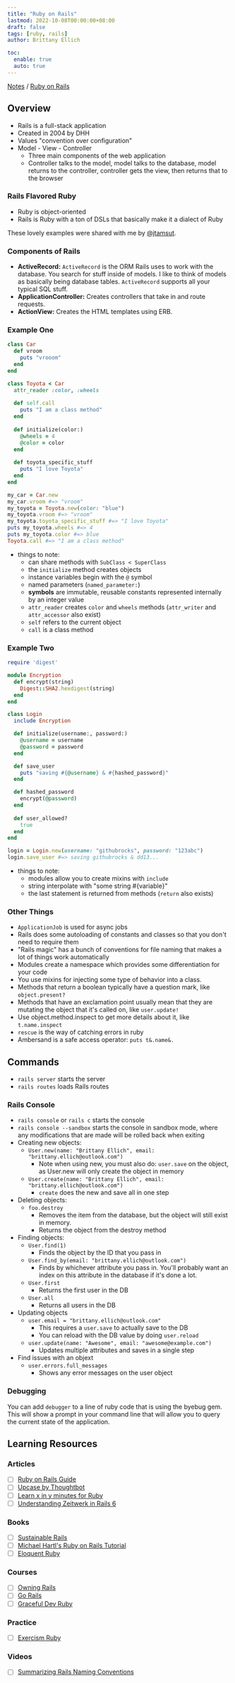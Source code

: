 ```yaml
---
title: "Ruby on Rails"
lastmod: 2022-10-08T00:00:00+08:00
draft: false
tags: [ruby, rails]
author: Brittany Ellich

toc:
  enable: true
  auto: true
---
```


[Notes](../../notes) / [Ruby on Rails](./)

## Overview

* Rails is a full-stack application
* Created in 2004 by DHH
* Values "convention over configuration"
* Model - View - Controller
  * Three main components of the web application
  * Controller talks to the model, model talks to the database, model returns to the controller, controller gets the view, then returns that to the browser

### Rails Flavored Ruby

* Ruby is object-oriented
* Rails is Ruby with a ton of DSLs that basically make it a dialect of Ruby

These lovely examples were shared with me by [@jtamsut](https://github.com/jtamsut).

### Components of Rails

* **ActiveRecord:** `ActiveRecord` is the ORM Rails uses to work with the database. You search for stuff inside of models. I like to think of models as basically being database tables. `ActiveRecord` supports all your typical SQL stuff.
* **ApplicationController:** Creates controllers that take in and route requests.
* **ActionView:** Creates the HTML templates using ERB.

### Example One

```ruby
class Car
  def vroom
    puts "vrooom"
  end
end

class Toyota < Car
  attr_reader :color, :wheels
  
  def self.call
    puts "I am a class method"
  end
  
  def initialize(color:)
    @wheels = 4
    @color = color
  end
  
  def toyota_specific_stuff
    puts "I love Toyota"
  end
end

my_car = Car.new
my_car.vroom #=> "vroom"
my_toyota = Toyota.new(color: "blue")
my_toyota.vroom #=> "vroom"
my_toyota.toyota_specific_stuff #=> "I love Toyota"
puts my_toyota.wheels #=> 4
puts my_toyota.color #=> blue
Toyota.call #=> "I am a class method"
```

* things to note:
  * can share methods with `SubClass < SuperClass`
  * the `initialize` method creates objects
  * instance variables begin with the `@` symbol
  * named parameters (`named_parameter:`)
  * **symbols** are immutable, reusable constants represented internally by an integer value
  * `attr_reader` creates `color` and `wheels` methods (`attr_writer` and `attr_accessor` also exist)
  * `self` refers to the current object
  * `call` is a class method

### Example Two

```ruby
require 'digest'

module Encryption 
  def encrypt(string)
    Digest::SHA2.hexdigest(string)
  end
end

class Login
  include Encryption 

  def initialize(username:, password:)
    @username = username
    @password = password 
  end

  def save_user
    puts "saving #{@username} & #{hashed_password}"
  end

  def hashed_password
    encrypt(@password)
  end
  
  def user_allowed?
    true
  end
end

login = Login.new(username: "githubrocks", password: "123abc")
login.save_user #=> saving githubrocks & dd13...
```

* things to note:
  * modules allow you to create mixins with `include`
  * string interpolate with "some string #{variable}"
  * the last statement is returned from methods (`return` also exists)

### Other Things

* `ApplicationJob` is used for async jobs
* Rails does some autoloading of constants and classes so that you don't need to require them
* "Rails magic" has a bunch of conventions for file naming that makes a lot of things work automatically
* Modules create a namespace which provides some differentiation for your code
* You use mixins for injecting some type of behavior into a class.
* Methods that return a boolean typically have a question mark, like `object.present?`
* Methods that have an exclamation point usually mean that they are mutating the object that it's called on, like `user.update!`
* Use object.method.inspect to get more details about it, like `t.name.inspect`
* `rescue` is the way of catching errors in ruby
* Ambersand is a safe access operator: `puts t&.name&.`

## Commands

* `rails server` starts the server
* `rails routes` loads Rails routes

### Rails Console

* `rails console` or `rails c` starts the console
* `rails console --sandbox` starts the console in sandbox mode, where any modifications that are made will be rolled back when exiting
* Creating new objects:
  * `User.new(name: "Brittany Ellich", email: "brittany.ellich@outlook.com")`
    * Note when using new, you must also do: `user.save` on the object, as User.new will only create the object in memory
  * `User.create(name: "Brittany Ellich", email: "brittany.ellich@outlook.com")`
    * `create` does the new and save all in one step
* Deleting objects:
  * `foo.destroy`
    * Removes the item from the database, but the object will still exist in memory.
    * Returns the object from the destroy method
* Finding objects:
  * `User.find(1)`
    * Finds the object by the ID that you pass in
  * `User.find_by(email: "brittany.ellich@outlook.com")`
    * Finds by whichever attribute you pass in. You'll probably want an index on this attribute in the database if it's done a lot.
  * `User.first`
    * Returns the first user in the DB
  * `User.all`
    * Returns all users in the DB
* Updating objects
  * `user.email = "brittany.ellich@outlook.com"`
    * This requires a `user.save` to actually save to the DB
    * You can reload with the DB value by doing `user.reload`
  * `user.update(name: "Awesome", email: "awesome@example.com")`
    * Updates multiple attributes and saves in a single step
* Find issues with an objext
  * `user.errors.full_messages`
    * Shows any error messages on the user object

### Debugging

You can add `debugger` to a line of ruby code that is using the byebug gem. This will show a prompt in your command line that will allow you to query the current state of the application.

## Learning Resources

### Articles

* [ ] [Ruby on Rails Guide](https://guides.rubyonrails.org/getting_started.html)
* [ ] [Upcase by Thoughtbot](https://thoughtbot.com/upcase)
* [ ] [Learn x in y minutes for Ruby](https://learnxinyminutes.com/docs/ruby/)
* [ ] [Understanding Zeitwerk in Rails 6](https://medium.com/cedarcode/understanding-zeitwerk-in-rails-6-f168a9f09a1f)

### Books

* [ ] [Sustainable Rails](https://sustainable-rails.com/)
* [ ] [Michael Hartl's Ruby on Rails Tutorial](https://www.railstutorial.org/book)
* [ ] [Eloquent Ruby](https://www.amazon.com/Eloquent-Ruby-Addison-Wesley-Professional/dp/0321584104/ref=sr_1_1?crid=1208TT14AK6HH&amp;keywords=eloquent+ruby&amp;qid=1665417098&amp;qu=eyJxc2MiOiIwLjkzIiwicXNhIjoiMC41OSIsInFzcCI6IjAuNTUifQ%253D%253D&amp;s=books&amp;sprefix=eloquent+rub%252Cstripbooks%252C137&amp;sr=1-1&_encoding=UTF8&tag=brittanyellich-20&linkCode=ur2&linkId=08359beb697edb9c8000f8690b3899a5&camp=1789&creative=9325)

### Courses

* [ ] [Owning Rails](http://owningrails.com/#packages)
* [ ] [Go Rails](https://gorails.com/)
* [ ] [Graceful Dev Ruby](https://graceful.dev/courses/the-freebies/)

### Practice

* [ ] [Exercism Ruby](https://exercism.org/tracks/ruby)

### Videos

* [ ] [Summarizing Rails Naming Conventions](https://www.bigbinary.com/books/learn-rubyonrails-book/summarizing-rails-naming-conventions)
